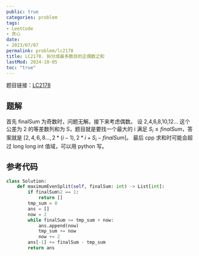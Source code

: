 ```yaml
---
public: true
categories: problem
tags:
- LeetCode
- 贪心
date:
- 2023/07/07
permalink: problem/lc2178
title: LC2178. 拆分成最多数目的正偶数之和
lastMod: 2024-10-05
toc: "true"
---
```


题目链接：[LC2178](https://leetcode.cn/problems/maximum-split-of-positive-even-integers/)
<!--more-->
## 题解
首先 finalSum 为奇数时，问题无解。接下来考虑偶数。
设 2,4,6,8,10,12... 这个公差为 2 的等差数列和为 S，题目就是要找一个最大的 i 满足 $S_i \le finalSum$，答案就是 $[2,4,6,8...,2*(i-1),2*i+S_i-finalSum]$。
最后 cpp 求和时可能会超过 long long int 值域，可以用 python 写。
## 参考代码
```python
class Solution:
    def maximumEvenSplit(self, finalSum: int) -> List[int]:
        if finalSum%2 == 1:
            return []
        tmp_sum = 0
        ans = []
        now = 2
        while finalSum >= tmp_sum + now:
            ans.append(now)
            tmp_sum += now
            now += 2
        ans[-1] += finalSum - tmp_sum
        return ans
```
